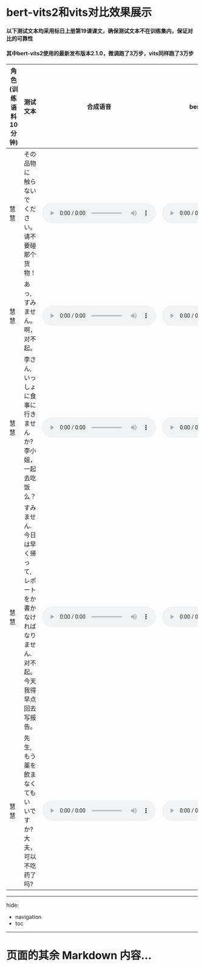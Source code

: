 # bert-vits2和vits对比效果展示
#### 以下测试文本均采用标日上册第19课课文，确保测试文本不在训练集内，保证对比的可靠性
#### 其中bert-vits2使用的最新发布版本2.1.0，微调跑了3万步，vits同样跑了3万步

|  角色(训练语料10分钟)   | 测试文本  | 合成语音 | bert-vits2-合成语音 |
|  ----  | ----  | ----  | ----  |
| 慧慧 | その 品物に 触らないで ください。 请不要碰那个货物！| <audio controls><source src="/website/audio/huihui_1.wav" type="audio/mpeg"></audio> | <audio controls><source src="/website/audio/bert-vits2_huihui_1.wav" type="audio/mpeg"></audio> |
| 慧慧 | あっ,すみません。 啊，对不起。 | <audio controls><source src="/website/audio/huihui_7.wav" type="audio/mpeg"></audio> | <audio controls><source src="/website/audio/bert-vits2_huihui_7.wav" type="audio/mpeg"></audio> |
| 慧慧 | 李さん,いっしょに食事に行きませんか?  李小姐，一起去吃饭么？| <audio controls><source src="/website/audio/huihui_8.wav" type="audio/mpeg"></audio> | <audio controls><source src="/website/audio/bert-vits2_huihui_8.wav" type="audio/mpeg"></audio> |
| 慧慧 | すみません.今日は早く帰って,レポートをか書かなければなりません. 对不起。今天我得早点回去写报告。| <audio controls><source src="/website/audio/huihui_9.wav" type="audio/mpeg"></audio> | <audio controls><source src="/website/audio/bert-vits2_huihui_9.wav" type="audio/mpeg"></audio> |
| 慧慧 | 先生,もう薬を飲まなくてもいいですか?  大夫，可以不吃药了吗?| <audio controls><source src="/website/audio/huihui_10.wav" type="audio/mpeg"></audio> | <audio controls><source src="/website/audio/bert-vits2_huihui_10.wav" type="audio/mpeg"></audio> |


---
hide:
  - navigation
  - toc
---

# 页面的其余 Markdown 内容...
